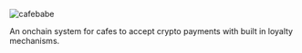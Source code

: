 ![cafebabe](https://github.com/blmalone/cafebabe/assets/15608778/e91d7eb8-0e74-45ca-bc1c-187e9ea49cec)

An onchain system for cafes to accept crypto payments with built in loyalty mechanisms.
